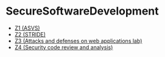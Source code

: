 # SecureSoftwareDevelopment

- [Z1 (ASVS)](./Z1/README.md)
- [Z2 (STRIDE)](./Z2/README.md)
- [Z3 (Attacks and defenses on web applications lab)](./Z3/README.md)
- [Z4 (Security code review and analysis)](./Z4/README.md)